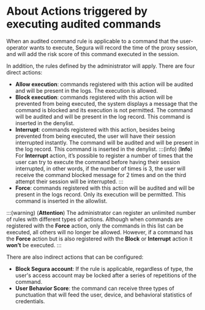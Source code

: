 # About Actions triggered by executing audited commands

When an audited command rule is applicable to a command that the user-operator wants to execute, Segura will record the time of the proxy session, and will add the risk score of this command executed in the session.

In addition, the rules defined by the administrator will apply. There are four direct actions:

* **Allow execution**: commands registered with this action will be audited and will be present in the logs. The execution is allowed.
* **Block execution**: commands registered with this action will be prevented from being executed, the system displays a message that the command is blocked and its execution is not permitted. The command will be audited and will be present in the log record. This command is inserted in the denylist.
* **Interrupt**: commands registered with this action, besides being prevented from being executed, the user will have their session interrupted instantly. The command will be audited and will be present in the log record. This command is inserted in the denylist.
    :::(info) (**Info**)
    For **Interrupt** action, it’s possible to register a number of times that the user can try to execute the command before having their session interrupted, in other words, if the number of times is 3, the user will receive the command blocked message for 2 times and on the third attempt their session will be interrupted.
    :::
* **Force**: commands registered with this action will be audited and will be present in the logs record. Only its execution will be permitted. This command is inserted in the allowlist.

:::(warning) (**Attention**)
The administrator can register an unlimited number of rules with different types of actions. Although when commands are registered with the **Force** action, only the commands in this list can be executed, all others will no longer be allowed. However, if a command has the **Force** action but is also registered with the **Block** or **Interrupt** action it **won’t** be executed.
:::

There are also indirect actions that can be configured:

* **Block Segura account**: If the rule is applicable, regardless of type, the user's access account may be locked after a series of repetitions of the command.
* **User Behavior Score**: the command can receive three types of punctuation that will feed the user, device, and behavioral statistics of credentials.